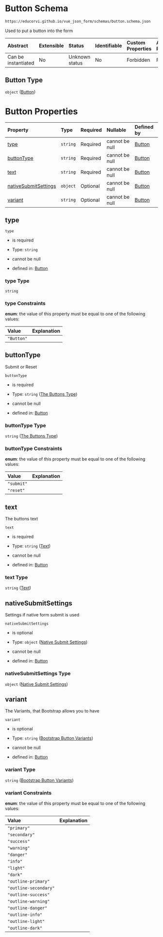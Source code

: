 # Button Schema

```txt
https://educorvi.github.io/vue_json_form/schemas/button.schema.json
```

Used to put a button into the form

| Abstract            | Extensible | Status         | Identifiable | Custom Properties | Additional Properties | Access Restrictions | Defined In                                                                 |
| :------------------ | :--------- | :------------- | :----------- | :---------------- | :-------------------- | :------------------ | :------------------------------------------------------------------------- |
| Can be instantiated | No         | Unknown status | No           | Forbidden         | Forbidden             | none                | [button.schema.json](../schemas/button.schema.json "open original schema") |

## Button Type

`object` ([Button](button.md))

# Button Properties

| Property                                      | Type     | Required | Nullable       | Defined by                                                                                                                                                   |
| :-------------------------------------------- | :------- | :------- | :------------- | :----------------------------------------------------------------------------------------------------------------------------------------------------------- |
| [type](#type)                                 | `string` | Required | cannot be null | [Button](button-properties-type.md "https://educorvi.github.io/vue_json_form/schemas/button.schema.json#/properties/type")                                   |
| [buttonType](#buttontype)                     | `string` | Required | cannot be null | [Button](button-properties-the-buttons-type.md "https://educorvi.github.io/vue_json_form/schemas/button.schema.json#/properties/buttonType")                 |
| [text](#text)                                 | `string` | Required | cannot be null | [Button](button-properties-text.md "https://educorvi.github.io/vue_json_form/schemas/button.schema.json#/properties/text")                                   |
| [nativeSubmitSettings](#nativesubmitsettings) | `object` | Optional | cannot be null | [Button](button-properties-native-submit-settings.md "https://educorvi.github.io/vue_json_form/schemas/button.schema.json#/properties/nativeSubmitSettings") |
| [variant](#variant)                           | `string` | Optional | cannot be null | [Button](button-properties-bootstrap-button-variants.md "https://educorvi.github.io/vue_json_form/schemas/variants.schema.json#/properties/variant")         |

## type



`type`

*   is required

*   Type: `string`

*   cannot be null

*   defined in: [Button](button-properties-type.md "https://educorvi.github.io/vue_json_form/schemas/button.schema.json#/properties/type")

### type Type

`string`

### type Constraints

**enum**: the value of this property must be equal to one of the following values:

| Value      | Explanation |
| :--------- | :---------- |
| `"Button"` |             |

## buttonType

Submit or Reset

`buttonType`

*   is required

*   Type: `string` ([The Buttons Type](button-properties-the-buttons-type.md))

*   cannot be null

*   defined in: [Button](button-properties-the-buttons-type.md "https://educorvi.github.io/vue_json_form/schemas/button.schema.json#/properties/buttonType")

### buttonType Type

`string` ([The Buttons Type](button-properties-the-buttons-type.md))

### buttonType Constraints

**enum**: the value of this property must be equal to one of the following values:

| Value      | Explanation |
| :--------- | :---------- |
| `"submit"` |             |
| `"reset"`  |             |

## text

The buttons text

`text`

*   is required

*   Type: `string` ([Text](button-properties-text.md))

*   cannot be null

*   defined in: [Button](button-properties-text.md "https://educorvi.github.io/vue_json_form/schemas/button.schema.json#/properties/text")

### text Type

`string` ([Text](button-properties-text.md))

## nativeSubmitSettings

Settings if native form submit is used

`nativeSubmitSettings`

*   is optional

*   Type: `object` ([Native Submit Settings](button-properties-native-submit-settings.md))

*   cannot be null

*   defined in: [Button](button-properties-native-submit-settings.md "https://educorvi.github.io/vue_json_form/schemas/button.schema.json#/properties/nativeSubmitSettings")

### nativeSubmitSettings Type

`object` ([Native Submit Settings](button-properties-native-submit-settings.md))

## variant

The Variants, that Bootstrap allows you to have

`variant`

*   is optional

*   Type: `string` ([Bootstrap Button Variants](button-properties-bootstrap-button-variants.md))

*   cannot be null

*   defined in: [Button](button-properties-bootstrap-button-variants.md "https://educorvi.github.io/vue_json_form/schemas/variants.schema.json#/properties/variant")

### variant Type

`string` ([Bootstrap Button Variants](button-properties-bootstrap-button-variants.md))

### variant Constraints

**enum**: the value of this property must be equal to one of the following values:

| Value                 | Explanation |
| :-------------------- | :---------- |
| `"primary"`           |             |
| `"secondary"`         |             |
| `"success"`           |             |
| `"warning"`           |             |
| `"danger"`            |             |
| `"info"`              |             |
| `"light"`             |             |
| `"dark"`              |             |
| `"outline-primary"`   |             |
| `"outline-secondary"` |             |
| `"outline-success"`   |             |
| `"outline-warning"`   |             |
| `"outline-danger"`    |             |
| `"outline-info"`      |             |
| `"outline-light"`     |             |
| `"outline-dark"`      |             |
